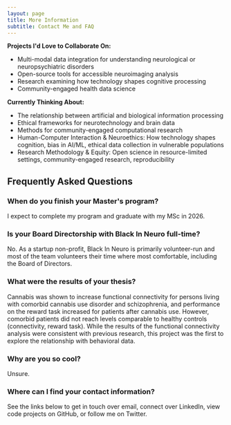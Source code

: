 ```yaml
---
layout: page
title: More Information
subtitle: Contact Me and FAQ
---
```


**Projects I'd Love to Collaborate On:**
- Multi-modal data integration for understanding neurological or neuropsychiatric disorders
- Open-source tools for accessible neuroimaging analysis
- Research examining how technology shapes cognitive processing
- Community-engaged health data science

**Currently Thinking About:**
- The relationship between artificial and biological information processing
- Ethical frameworks for neurotechnology and brain data
- Methods for community-engaged computational research
- Human-Computer Interaction & Neuroethics: How technology shapes cognition, bias in AI/ML, ethical data collection in vulnerable populations
- Research Methodology & Equity: Open science in resource-limited settings, community-engaged research, reproducibility

## Frequently Asked Questions

### When do you finish your Master's program?

I expect to complete my program and graduate with my MSc in 2026.

### Is your Board Directorship with Black In Neuro full-time?

No. As a startup non-profit, Black In Neuro is primarily volunteer-run and most of the team volunteers their time where most comfortable, including the Board of Directors.

### What were the results of your thesis?

Cannabis was shown to increase functional connectivity for persons living with comorbid cannabis use disorder and schizophrenia, and performance on the reward task increased for patients after cannabis use. However, comorbid patients did not reach levels comparable to healthy controls (connectivity, reward task). While the results of the functional connectivity analysis were consistent with previous research, this project was the first to explore the relationship with behavioral data.

### Why are you so cool?
Unsure.

### Where can I find your contact information?

See the links below to get in touch over email, connect over LinkedIn, view code projects on GitHub, or follow me on Twitter.
